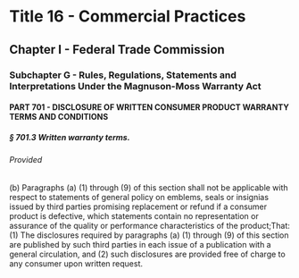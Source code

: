 
# Title 16 - Commercial Practices
## Chapter I - Federal Trade Commission
### Subchapter G - Rules, Regulations, Statements and Interpretations Under the Magnuson-Moss Warranty Act
#### PART 701 - DISCLOSURE OF WRITTEN CONSUMER PRODUCT WARRANTY TERMS AND CONDITIONS
##### § 701.3 Written warranty terms.
###### Provided

(b) Paragraphs (a) (1) through (9) of this section shall not be applicable with respect to statements of general policy on emblems, seals or insignias issued by third parties promising replacement or refund if a consumer product is defective, which statements contain no representation or assurance of the quality or performance characteristics of the product;That: (1) The disclosures required by paragraphs (a) (1) through (9) of this section are published by such third parties in each issue of a publication with a general circulation, and (2) such disclosures are provided free of charge to any consumer upon written request.
